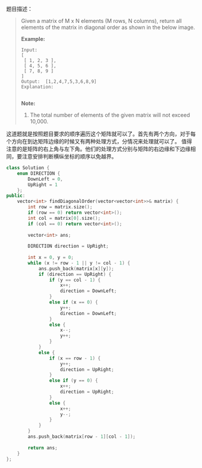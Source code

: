 题目描述：

> Given a matrix of M x N elements (M rows, N columns), return all elements of the matrix in diagonal order as shown in the below image.
>
> **Example:**
>
> ```
> Input:
> [
>  [ 1, 2, 3 ],
>  [ 4, 5, 6 ],
>  [ 7, 8, 9 ]
> ]
> Output:  [1,2,4,7,5,3,6,8,9]
> Explanation:
>
>
> ```
>
> **Note:**
>
> 1. The total number of elements of the given matrix will not exceed 10,000.

这道题就是按照题目要求的顺序遍历这个矩阵就可以了。首先有两个方向，对于每个方向在到达矩阵边缘的时候又有两种处理方式，分情况来处理就可以了。
值得注意的是矩阵的右上角与左下角。他们的处理方式分别与矩阵的右边缘和下边缘相同，要注意安排判断横纵坐标的顺序以免越界。

```c++
class Solution {
    enum DIRECTION {
        DownLeft = 0,
        UpRight = 1
    };
public:
    vector<int> findDiagonalOrder(vector<vector<int>>& matrix) {
        int row = matrix.size();
        if (row == 0) return vector<int>();
        int col = matrix[0].size();
        if (col == 0) return vector<int>();
        
        vector<int> ans;
        
        DIRECTION direction = UpRight;
        
        int x = 0, y = 0;
        while (x != row - 1 || y != col - 1) {
            ans.push_back(matrix[x][y]);
            if (direction == UpRight) {
                if (y == col - 1) {
                    x++;
                    direction = DownLeft;
                }
                else if (x == 0) {
                    y++;
                    direction = DownLeft;
                }
                else {
                    x--;
                    y++;
                }
            }
            else {
                if (x == row - 1) {
                    y++;
                    direction = UpRight;
                }
                else if (y == 0) {
                    x++;
                    direction = UpRight;
                }
                else {
                    x++;
                    y--;
                }
            }
        }
        ans.push_back(matrix[row - 1][col - 1]);
        
        return ans;
    }
};
```